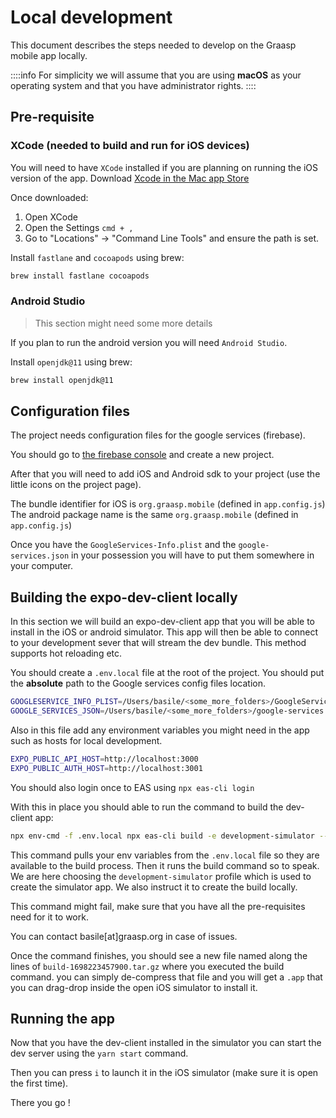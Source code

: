 # Local development

This document describes the steps needed to develop on the Graasp mobile app locally.

::::info
For simplicity we will assume that you are using **macOS** as your operating system and that you have administrator rights.
::::

## Pre-requisite

### XCode (needed to build and run for iOS devices)

You will need to have `XCode` installed if you are planning on running the iOS version of the app.
Download [Xcode in the Mac app Store](https://apps.apple.com/us/app/xcode/id497799835)

Once downloaded:

1. Open XCode
2. Open the Settings `cmd + ,`
3. Go to "Locations" -> "Command Line Tools" and ensure the path is set.

Install `fastlane` and `cocoapods` using brew:

```sh
brew install fastlane cocoapods
```

### Android Studio

> This section might need some more details

If you plan to run the android version you will need `Android Studio`.

Install `openjdk@11` using brew:

```sh
brew install openjdk@11
```

## Configuration files

The project needs configuration files for the google services (firebase).

You should go to [the firebase console](https://console.firebase.google.com) and create a new project.

After that you will need to add iOS and Android sdk to your project (use the little icons on the project page).

The bundle identifier for iOS is `org.graasp.mobile` (defined in `app.config.js`)
The android package name is the same `org.graasp.mobile` (defined in `app.config.js`)

Once you have the `GoogleServices-Info.plist` and the `google-services.json` in your possession you will have to put them somewhere in your computer.

## Building the expo-dev-client locally

In this section we will build an expo-dev-client app that you will be able to install in the iOS or android simulator. This app will then be able to connect to your development sever that will stream the dev bundle. This method supports hot reloading etc.

You should create a `.env.local` file at the root of the project.
You should put the **absolute** path to the Google services config files location.

```sh
GOOGLESERVICE_INFO_PLIST=/Users/basile/<some_more_folders>/GoogleService-Info.plist
GOOGLE_SERVICES_JSON=/Users/basile/<some_more_folders>/google-services.json
```

Also in this file add any environment variables you might need in the app such as hosts for local development.

```sh
EXPO_PUBLIC_API_HOST=http://localhost:3000
EXPO_PUBLIC_AUTH_HOST=http://localhost:3001
```

You should also login once to EAS using `npx eas-cli login`

With this in place you should able to run the command to build the dev-client app:

```sh
npx env-cmd -f .env.local npx eas-cli build -e development-simulator --platform ios --local
```

This command pulls your env variables from the `.env.local` file so they are available to the build process.
Then it runs the build command so to speak.
We are here choosing the `development-simulator` profile which is used to create the simulator app.
We also instruct it to create the build locally.

This command might fail, make sure that you have all the pre-requisites need for it to work.

You can contact basile[at]graasp.org in case of issues.

Once the command finishes, you should see a new file named along the lines of `build-1698223457900.tar.gz` where you executed the build command. you can simply de-compress that file and you will get a `.app` that you can drag-drop inside the open iOS simulator to install it.

## Running the app

Now that you have the dev-client installed in the simulator you can start the dev server using the `yarn start` command.

Then you can press `i` to launch it in the iOS simulator (make sure it is open the first time).

There you go !
